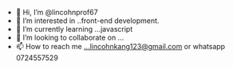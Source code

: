 - 👋 Hi, I’m @lincohnprof67
- 👀 I’m interested in ..front-end development.
- 🌱 I’m currently learning ...javascript
- 💞️ I’m looking to collaborate on ...
- 📫 How to reach me ...lincohnkang123@gmail.com or whatsapp 0724557529

<!---
lincohnprof67/lincohnprof67 is a ✨ special ✨ repository because its `README.md` (this file) appears on your GitHub profile.
You can click the Preview link to take a look at your changes.
--->
